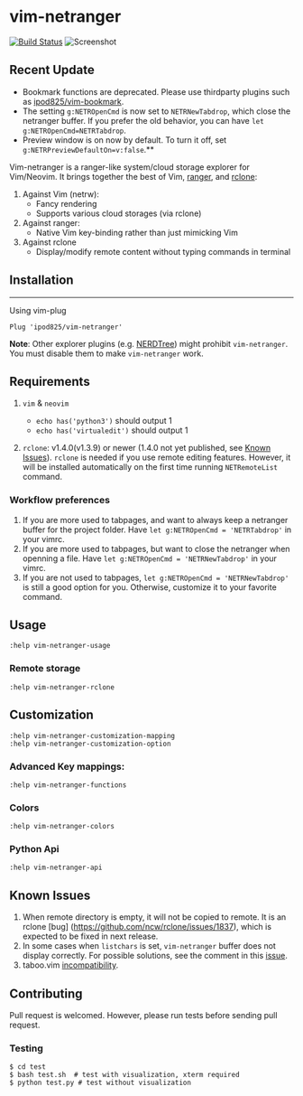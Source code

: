 vim-netranger
=============
[![Build Status](https://travis-ci.org/ipod825/vim-netranger.svg?branch=master)](https://travis-ci.org/ipod825/vim-netranger)
![Screenshot](https://user-images.githubusercontent.com/1246394/85212602-44e29900-b309-11ea-870a-3106db4ec222.png)


## Recent Update
* Bookmark functions are deprecated. Please use thirdparty plugins such as [ipod825/vim-bookmark](https://github.com/ipod825/vim-bookmark).
* The setting `g:NETROpenCmd` is now set to `NETRNewTabdrop`, which close the netranger buffer. If you prefer the old behavior, you can have `let g:NETROpenCmd=NETRTabdrop`.
* Preview window is on now by default. To turn it off, set `g:NETRPreviewDefaultOn=v:false`.**

Vim-netranger is a ranger-like system/cloud storage explorer for Vim/Neovim. It brings together the best of Vim, [ranger](https://github.com/ranger/ranger), and [rclone](https://rclone.org/):

1. Against Vim (netrw):
    - Fancy rendering
    - Supports various cloud storages (via rclone)
2. Against ranger:
    - Native Vim key-binding rather than just mimicking Vim
3. Against rclone
    - Display/modify remote content without typing commands in terminal

## Installation
------------

Using vim-plug

```viml
Plug 'ipod825/vim-netranger'
```
__Note__: Other explorer plugins (e.g. [NERDTree](https://github.com/scrooloose/nerdtree)) might prohibit `vim-netranger`. You must disable them to make `vim-netranger` work.

## Requirements

1. `vim` & `neovim`
    - `echo has('python3')` should output 1
    - `echo has('virtualedit')` should output 1

2. `rclone`: v1.4.0(v1.3.9) or newer (1.4.0 not yet published, see [Known Issues](#known-issues)). `rclone` is needed if you use remote editing features. However, it will be installed automatically on the first time running `NETRemoteList` command.

### Workflow preferences
1. If you are more used to tabpages, and want to always keep a netranger buffer for the project folder. Have `let g:NETROpenCmd = 'NETRTabdrop'` in your vimrc.
2. If you are more used to tabpages, but want to close the netranger when openning a file. Have `let g:NETROpenCmd = 'NETRNewTabdrop'` in your vimrc.
3. If you are not used to tabpages, `let g:NETROpenCmd = 'NETRNewTabdrop'` is still a good option for you. Otherwise, customize it to your favorite command.

## Usage

```vim
:help vim-netranger-usage
```

### Remote storage
```vim
:help vim-netranger-rclone
```


## Customization
```vim
:help vim-netranger-customization-mapping
:help vim-netranger-customization-option
```

### Advanced Key mappings:
```vim
:help vim-netranger-functions
```

### Colors
```vim
:help vim-netranger-colors
```


### Python Api
```vim
:help vim-netranger-api
```

## Known Issues
1. When remote directory is empty, it will not be copied to remote. It is an rclone [bug] (https://github.com/ncw/rclone/issues/1837), which is expected to be fixed in next release.
2. In some cases when `listchars` is set, `vim-netranger` buffer does not display correctly. For possible solutions, see the comment in this [issue](https://github.com/ipod825/vim-netranger/issues/14).
3. taboo.vim [incompatibility](https://github.com/gcmt/taboo.vim/pull/34).



## Contributing
Pull request is welcomed. However, please run tests before sending pull request.

### Testing
~~~{.bash}
$ cd test
$ bash test.sh  # test with visualization, xterm required
$ python test.py # test without visualization
~~~
